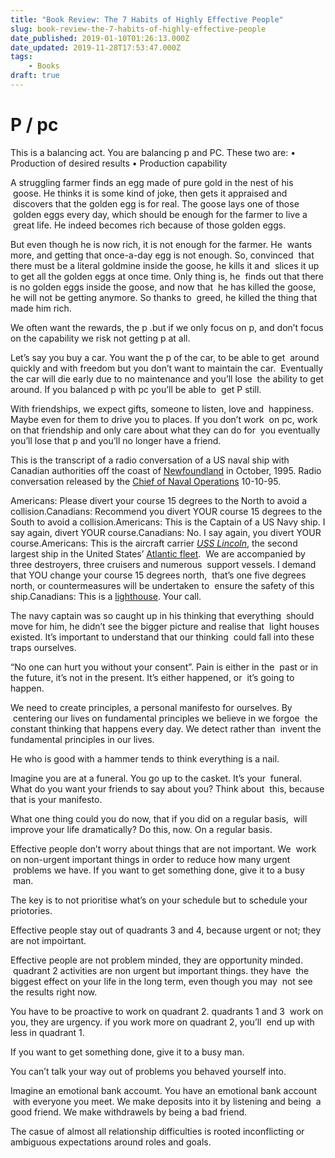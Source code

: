 ```yaml
---
title: "Book Review: The 7 Habits of Highly Effective People"
slug: book-review-the-7-habits-of-highly-effective-people
date_published: 2019-01-10T01:26:13.000Z
date_updated: 2019-11-28T17:53:47.000Z
tags: 
    - Books
draft: true
---
```


# P / pc

This is a balancing act. You are balancing p and PC. These two are:
• Production of desired results
• Production capability

A struggling farmer finds an egg made of pure gold in the nest of his  goose. He thinks it is some kind of joke, then gets it appraised and  discovers that the golden egg is for real. The goose lays one of those  golden eggs every day, which should be enough for the farmer to live a  great life. He indeed becomes rich because of those golden eggs.

But even though he is now rich, it is not enough for the farmer. He  wants more, and getting that once-a-day egg is not enough. So, convinced  that there must be a literal goldmine inside the goose, he kills it and  slices it up to get all the golden eggs at once time. Only thing is, he  finds out that there is no golden eggs inside the goose, and now that  he has killed the goose, he will not be getting anymore. So thanks to  greed, he killed the thing that made him rich.

We often want the rewards, the p .but if we only focus on p, and don’t focus on the capability we risk not getting p at all.

Let’s say you buy a car. You want the p of the car, to be able to get  around quickly and with freedom but you don’t want to maintain the car.  Eventually the car will die early due to no maintenance and you’ll lose  the ability to get around. If you balanced p with pc you’ll be able to  get P still.

With friendships, we expect gifts, someone to listen, love and  happiness. Maybe even for them to drive you to places. If you don’t work  on pc, work on that friendship and only care about what they can do for  you eventually you’ll lose that p and you’ll no longer have a friend.

This is the transcript of a radio conversation of a US naval ship with Canadian authorities off the coast of [Newfoundland](https://www.wikiwand.com/en/Newfoundland_(island)) in October, 1995. Radio conversation released by the [Chief of Naval Operations](https://www.wikiwand.com/en/Chief_of_Naval_Operations) 10-10-95.

Americans: Please divert your course 15 degrees to the North to avoid a collision.Canadians: Recommend you divert YOUR course 15 degrees to the South to avoid a collision.Americans: This is the Captain of a US Navy ship. I say again, divert YOUR course.Canadians: No. I say again, you divert YOUR course.Americans: This is the aircraft carrier *[USS Lincoln](https://www.wikiwand.com/en/USS_Abraham_Lincoln_(CVN-72))*, the second largest ship in the United States’ [Atlantic fleet](https://www.wikiwand.com/en/United_States_Fleet_Forces_Command).  We are accompanied by three destroyers, three cruisers and numerous  support vessels. I demand that YOU change your course 15 degrees north,  that’s one five degrees north, or countermeasures will be undertaken to  ensure the safety of this ship.Canadians: This is a [lighthouse](https://www.wikiwand.com/en/List_of_lighthouses_in_Newfoundland_and_Labrador). Your call.

The navy captain was so caught up in his thinking that everything  should move for him, he didn’t see the bigger picture and realise that  light houses existed. It’s important to understand that our thinking  could fall into these traps ourselves.

“No one can hurt you without your consent”. Pain is either in the  past or in the future, it’s not in the present. It’s either happened, or  it’s going to happen.

We need to create principles, a personal manifesto for ourselves. By  centering our lives on fundamental principles we believe in we forgoe  the constant thinking that happens every day. We detect rather than  invent the fundamental principles in our lives.

He who is good with a hammer tends to think everything is a nail.

Imagine you are at a funeral. You go up to the casket. It’s your  funeral. What do you want your friends to say about you? Think about  this, because that is your manifesto.

What one thing could you do now, that if you did on a regular basis,  will improve your life dramatically? Do this, now. On a regular basis.

Effective people don’t worry about things that are not important. We  work on non-urgent important things in order to reduce how many urgent  problems we have. If you want to get something done, give it to a busy  man.

The key is to not prioritise what’s on your schedule but to schedule your priotories.

Effective people stay out of quadrants 3 and 4, because urgent or not; they are not impoirtant.

Effective people are not problem minded, they are opportunity minded.  quadrant 2 activities are non urgent but important things. they have  the biggest effect on your life in the long term, even though you may  not see the results right now.

You have to be proactive to work on quadrant 2. quadrants 1 and 3  work on you, they are urgency. if you work more on quadrant 2, you’ll  end up with less in quadrant 1.

If you want to get something done, give it to a busy man.

You can’t talk your way out of problems you behaved yourself into.

Imagine an emotional bank accoumt. You have an emotional bank account  with everyone you meet. We make deposits into it by listening and being  a good friend. We make withdrawels by being a bad friend.

The casue of almost all relationship difficulties is rooted inconflicting or ambiguous expectations around roles and goals.
